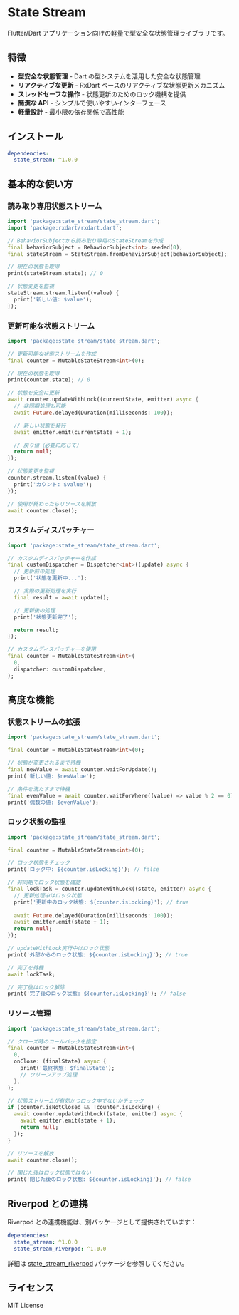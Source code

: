 # State Stream

Flutter/Dart アプリケーション向けの軽量で型安全な状態管理ライブラリです。

## 特徴

- **型安全な状態管理** - Dart の型システムを活用した安全な状態管理
- **リアクティブな更新** - RxDart ベースのリアクティブな状態更新メカニズム
- **スレッドセーフな操作** - 状態更新のためのロック機構を提供
- **簡潔な API** - シンプルで使いやすいインターフェース
- **軽量設計** - 最小限の依存関係で高性能

## インストール

```yaml
dependencies:
  state_stream: ^1.0.0
```

## 基本的な使い方

### 読み取り専用状態ストリーム

```dart
import 'package:state_stream/state_stream.dart';
import 'package:rxdart/rxdart.dart';

// BehaviorSubjectから読み取り専用のStateStreamを作成
final behaviorSubject = BehaviorSubject<int>.seeded(0);
final stateStream = StateStream.fromBehaviorSubject(behaviorSubject);

// 現在の状態を取得
print(stateStream.state); // 0

// 状態変更を監視
stateStream.stream.listen((value) {
  print('新しい値: $value');
});
```

### 更新可能な状態ストリーム

```dart
import 'package:state_stream/state_stream.dart';

// 更新可能な状態ストリームを作成
final counter = MutableStateStream<int>(0);

// 現在の状態を取得
print(counter.state); // 0

// 状態を安全に更新
await counter.updateWithLock((currentState, emitter) async {
  // 非同期処理も可能
  await Future.delayed(Duration(milliseconds: 100));

  // 新しい状態を発行
  await emitter.emit(currentState + 1);

  // 戻り値（必要に応じて）
  return null;
});

// 状態変更を監視
counter.stream.listen((value) {
  print('カウント: $value');
});

// 使用が終わったらリソースを解放
await counter.close();
```

### カスタムディスパッチャー

```dart
import 'package:state_stream/state_stream.dart';

// カスタムディスパッチャーを作成
final customDispatcher = Dispatcher<int>((update) async {
  // 更新前の処理
  print('状態を更新中...');

  // 実際の更新処理を実行
  final result = await update();

  // 更新後の処理
  print('状態更新完了');

  return result;
});

// カスタムディスパッチャーを使用
final counter = MutableStateStream<int>(
  0,
  dispatcher: customDispatcher,
);
```

## 高度な機能

### 状態ストリームの拡張

```dart
import 'package:state_stream/state_stream.dart';

final counter = MutableStateStream<int>(0);

// 状態が変更されるまで待機
final newValue = await counter.waitForUpdate();
print('新しい値: $newValue');

// 条件を満たすまで待機
final evenValue = await counter.waitForWhere((value) => value % 2 == 0);
print('偶数の値: $evenValue');
```

### ロック状態の監視

```dart
import 'package:state_stream/state_stream.dart';

final counter = MutableStateStream<int>(0);

// ロック状態をチェック
print('ロック中: ${counter.isLocking}'); // false

// 非同期でロック状態を確認
final lockTask = counter.updateWithLock((state, emitter) async {
  // 更新処理中はロック状態
  print('更新中のロック状態: ${counter.isLocking}'); // true
  
  await Future.delayed(Duration(milliseconds: 100));
  await emitter.emit(state + 1);
  return null;
});

// updateWithLock実行中はロック状態
print('外部からのロック状態: ${counter.isLocking}'); // true

// 完了を待機
await lockTask;

// 完了後はロック解除
print('完了後のロック状態: ${counter.isLocking}'); // false
```

### リソース管理

```dart
import 'package:state_stream/state_stream.dart';

// クローズ時のコールバックを指定
final counter = MutableStateStream<int>(
  0,
  onClose: (finalState) async {
    print('最終状態: $finalState');
    // クリーンアップ処理
  },
);

// 状態ストリームが有効かつロック中でないかチェック
if (counter.isNotClosed && !counter.isLocking) {
  await counter.updateWithLock((state, emitter) async {
    await emitter.emit(state + 1);
    return null;
  });
}

// リソースを解放
await counter.close();

// 閉じた後はロック状態ではない
print('閉じた後のロック状態: ${counter.isLocking}'); // false
```

## Riverpod との連携

Riverpod との連携機能は、別パッケージとして提供されています：

```yaml
dependencies:
  state_stream: ^1.0.0
  state_stream_riverpod: ^1.0.0
```

詳細は [state_stream_riverpod](https://pub.dev/packages/state_stream_riverpod) パッケージを参照してください。

## ライセンス

MIT License
